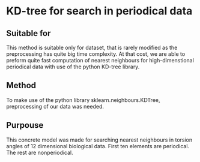 # KD-tree for search in periodical data

## Suitable for
This method is suitable only for dataset, that is rarely modified as the preprocessing has quite big time complexity. At that cost, we are able to preform quite fast computation of nearest neighbours for high-dimenstional periodical data with use of the python KD-tree library. 

## Method
To make use of the python library sklearn.neighbours.KDTree, preprocessing of our data was needed. 

## Purpouse
This concrete model was made for searching nearest neighbours in torsion angles of 12 dimensional biological data. First ten elements are periodical. The rest are nonperiodical. 

